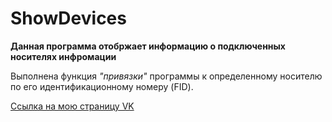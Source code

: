 # ShowDevices
__Данная программа отобржает информацию о подключенных носителях инфромации__

Выполнена функция _"привязки"_ программы к определенному носителю по его идентификационному номеру (FID).

[Ссылка на мою страницу VK](https://vk.com/id181619799)
